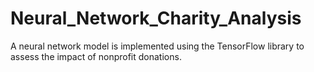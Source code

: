 # Neural_Network_Charity_Analysis
A neural network model is implemented using the TensorFlow library to assess the impact of nonprofit donations.
